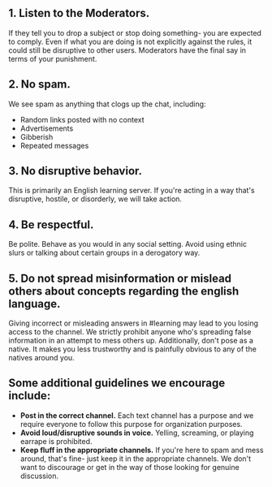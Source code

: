 ## 1. Listen to the Moderators. 
If they tell you to drop a subject or stop doing something- you are expected to comply. Even if what you are doing is not explicitly against the rules, it could still be disruptive to other users. Moderators have the final say in terms of your punishment. 

## 2. No spam.
We see spam as anything that clogs up the chat, including:
*  Random links posted with no context 
*  Advertisements
*  Gibberish
*  Repeated messages

## 3. No disruptive behavior.
This is primarily an English learning server. If you're acting in a way that's disruptive, hostile, or disorderly, we will take action.

## 4. Be respectful.
Be polite. Behave as you would in any social setting. Avoid using ethnic slurs or talking about certain groups in a derogatory way. 

## 5. Do not spread misinformation or mislead others about concepts regarding the english language.
Giving incorrect or misleading answers in #learning may lead to you losing access to the channel. We strictly prohibit anyone who's spreading false information in an attempt to mess others up. Additionally, don't pose as a native. It makes you less trustworthy and is painfully obvious to any of the natives around you. 

## Some additional guidelines we encourage include:
- **Post in the correct channel.** Each text channel has a purpose and we require everyone to follow this purpose for organization purposes.
- **Avoid loud/disruptive sounds in voice.** Yelling, screaming, or playing earrape is prohibited.
- **Keep fluff in the appropriate channels.** If you're here to spam and mess around, that's fine- just keep it in the appropriate channels. We don't want to discourage or get in the way of those looking for genuine discussion. 